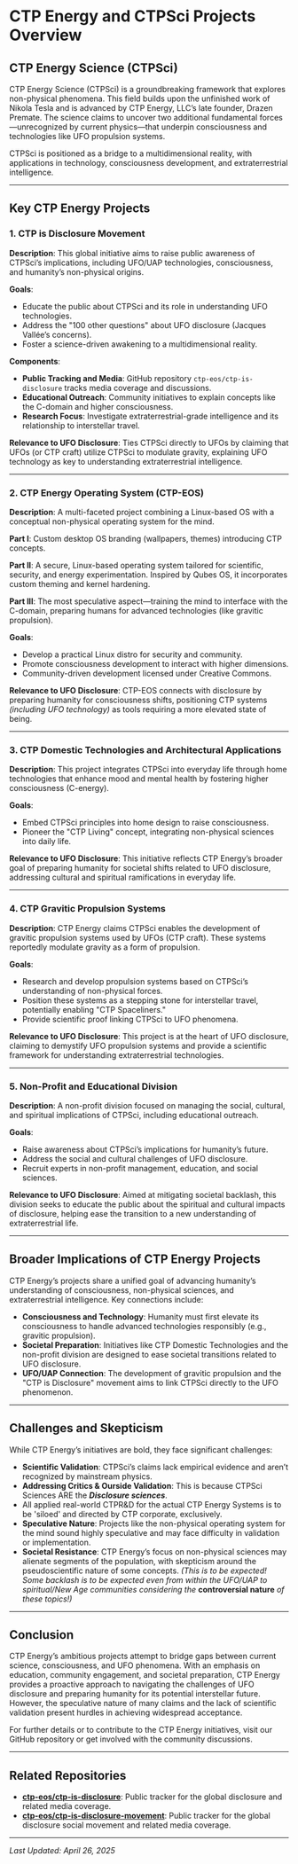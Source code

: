 # CTP Energy and CTPSci Projects Overview

## CTP Energy Science (CTPSci)

CTP Energy Science (CTPSci) is a groundbreaking framework that explores non-physical phenomena. This field builds upon the unfinished work of Nikola Tesla and is advanced by CTP Energy, LLC’s late founder, Drazen Premate. The science claims to uncover two additional fundamental forces—unrecognized by current physics—that underpin consciousness and technologies like UFO propulsion systems.

CTPSci is positioned as a bridge to a multidimensional reality, with applications in technology, consciousness development, and extraterrestrial intelligence.

---

## Key CTP Energy Projects

### 1. **CTP is Disclosure Movement**
   **Description**: This global initiative aims to raise public awareness of CTPSci’s implications, including UFO/UAP technologies, consciousness, and humanity’s non-physical origins.
   
   **Goals**:
   - Educate the public about CTPSci and its role in understanding UFO technologies.
   - Address the "100 other questions" about UFO disclosure (Jacques Vallée’s concerns).
   - Foster a science-driven awakening to a multidimensional reality.
   
   **Components**:
   - **Public Tracking and Media**: GitHub repository `ctp-eos/ctp-is-disclosure` tracks media coverage and discussions.
   - **Educational Outreach**: Community initiatives to explain concepts like the C-domain and higher consciousness.
   - **Research Focus**: Investigate extraterrestrial-grade intelligence and its relationship to interstellar travel.

   **Relevance to UFO Disclosure**: Ties CTPSci directly to UFOs by claiming that UFOs (or CTP craft) utilize CTPSci to modulate gravity, explaining UFO technology as key to understanding extraterrestrial intelligence.

---

### 2. **CTP Energy Operating System (CTP-EOS)**
   **Description**: A multi-faceted project combining a Linux-based OS with a conceptual non-physical operating system for the mind.
   
   **Part I**: Custom desktop OS branding (wallpapers, themes) introducing CTP concepts.
   
   **Part II**: A secure, Linux-based operating system tailored for scientific, security, and energy experimentation. Inspired by Qubes OS, it incorporates custom theming and kernel hardening.
   
   **Part III**: The most speculative aspect—training the mind to interface with the C-domain, preparing humans for advanced technologies (like gravitic propulsion).
   
   **Goals**:
   - Develop a practical Linux distro for security and community.
   - Promote consciousness development to interact with higher dimensions.
   - Community-driven development licensed under Creative Commons.

   **Relevance to UFO Disclosure**: CTP-EOS connects with disclosure by preparing humanity for consciousness shifts, positioning CTP systems *(including UFO technology)* as tools requiring a more elevated state of being.

---

### 3. **CTP Domestic Technologies and Architectural Applications**
   **Description**: This project integrates CTPSci into everyday life through home technologies that enhance mood and mental health by fostering higher consciousness (C-energy).
   
   **Goals**:
   - Embed CTPSci principles into home design to raise consciousness.
   - Pioneer the "CTP Living" concept, integrating non-physical sciences into daily life.

   **Relevance to UFO Disclosure**: This initiative reflects CTP Energy’s broader goal of preparing humanity for societal shifts related to UFO disclosure, addressing cultural and spiritual ramifications in everyday life.

---

### 4. **CTP Gravitic Propulsion Systems**
   **Description**: CTP Energy claims CTPSci enables the development of gravitic propulsion systems used by UFOs (CTP craft). These systems reportedly modulate gravity as a form of propulsion.
   
   **Goals**:
   - Research and develop propulsion systems based on CTPSci’s understanding of non-physical forces.
   - Position these systems as a stepping stone for interstellar travel, potentially enabling "CTP Spaceliners."
   - Provide scientific proof linking CTPSci to UFO phenomena.

   **Relevance to UFO Disclosure**: This project is at the heart of UFO disclosure, claiming to demystify UFO propulsion systems and provide a scientific framework for understanding extraterrestrial technologies.

---

### 5. **Non-Profit and Educational Division**
   **Description**: A non-profit division focused on managing the social, cultural, and spiritual implications of CTPSci, including educational outreach.

   **Goals**:
   - Raise awareness about CTPSci’s implications for humanity’s future.
   - Address the social and cultural challenges of UFO disclosure.
   - Recruit experts in non-profit management, education, and social sciences.

   **Relevance to UFO Disclosure**: Aimed at mitigating societal backlash, this division seeks to educate the public about the spiritual and cultural impacts of disclosure, helping ease the transition to a new understanding of extraterrestrial life.

---

## Broader Implications of CTP Energy Projects

CTP Energy’s projects share a unified goal of advancing humanity’s understanding of consciousness, non-physical sciences, and extraterrestrial intelligence. Key connections include:
- **Consciousness and Technology**: Humanity must first elevate its consciousness to handle advanced technologies responsibly (e.g., gravitic propulsion).
- **Societal Preparation**: Initiatives like CTP Domestic Technologies and the non-profit division are designed to ease societal transitions related to UFO disclosure.
- **UFO/UAP Connection**: The development of gravitic propulsion and the "CTP is Disclosure" movement aims to link CTPSci directly to the UFO phenomenon.

---

## Challenges and Skepticism

While CTP Energy’s initiatives are bold, they face significant challenges:
- **Scientific Validation**: CTPSci’s claims lack empirical evidence and aren’t recognized by mainstream physics.
- **Addressing Critics & Ourside Validation**: This is because CTPSci Sciences ARE the ***Disclosure sciences***. 
- All applied real-world CTPR&D for the actual CTP Energy Systems is to be 'siloed' and directed by CTP corporate, exclusively.
- **Speculative Nature**: Projects like the non-physical operating system for the mind sound highly speculative and may face difficulty in validation or implementation.
- **Societal Resistance**: CTP Energy’s focus on non-physical sciences may alienate segments of the population, with skepticism around the pseudoscientific nature of some concepts. *(This is to be expected! Some backlash is to be expected even from within the UFO/UAP to spiritual/New Age communities considering the* **controversial nature** *of these topics!)* 

---

## Conclusion

CTP Energy’s ambitious projects attempt to bridge gaps between current science, consciousness, and UFO phenomena. With an emphasis on education, community engagement, and societal preparation, CTP Energy provides a proactive approach to navigating the challenges of UFO disclosure and preparing humanity for its potential interstellar future. However, the speculative nature of many claims and the lack of scientific validation present hurdles in achieving widespread acceptance.

For further details or to contribute to the CTP Energy initiatives, visit our GitHub repository or get involved with the community discussions.

---

## Related Repositories

- **[ctp-eos/ctp-is-disclosure](https://github.com/ctp-eos/ctp-is-disclosure)**: Public tracker for the global disclosure and related media coverage.
- **[ctp-eos/ctp-is-disclosure-movement](https://github.com/ctp-eos/ctp-idm)**: Public tracker for the global disclosure social movement and related media coverage.

---

*Last Updated: April 26, 2025*
